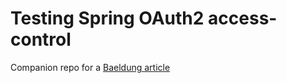 Testing Spring OAuth2 access-control
====================================

Companion repo for a [Baeldung article](https://drafts.baeldung.com/?p=154767&preview=true)
